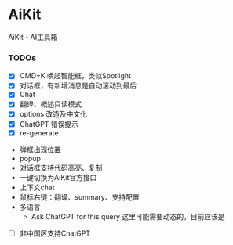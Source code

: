 # AiKit
AiKit - AI工具箱

### TODOs
- [x] CMD+K 唤起智能框，类似Spotlight
- [x] 对话框，有新增消息是自动滚动到最后
- [x] Chat
- [x] 翻译、概述只读模式
- [x] options 改造及中文化
- [x] ChatGPT 错误提示
- [x] re-generate
- 弹框出现位置
- popup
- 对话框支持代码高亮、复制
- 一键切换为AiKit官方接口
- 上下文chat
- 鼠标右键：翻译、summary、支持配置
- 多语言
    - Ask ChatGPT for this query 这里可能需要动态的，目前应该是
- [ ] 非中国区支持ChatGPT
